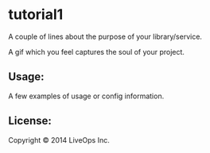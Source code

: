 # tutorial1

A couple of lines about the purpose of your library/service.

A gif which you feel captures the soul of your project.

## Usage:

A few examples of usage or config information.

## License:

Copyright © 2014 LiveOps Inc.
